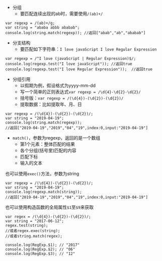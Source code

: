 - 分组
  - 要匹配连续出现的ab时，需要使用`/(ab)+/`
```
var regexp = /(ab)+/g;
var string = "ababa abbb ababab";
console.log(string.match(regexp)); //返回["abab","ab","ababab"]
```

- 分支结构
   - 要匹配如下字符串：`I love javaScript I love Regular Expression`
```
var regexp = /^I love (javaScript | Regular Expression)$/;
console.log(regexp.test("I love javaScript")); //返回true
console.log(regexp.test("I love Regular Expression"));  //返回true
```

- 分组引用
  - 以假期为例，假设格式为yyyy-mm-dd
  - 写一个简单的正则表达式`var regexp = /\d{4}-\d{2}-\d{2}/`
  - 括号版：`var regexp = /(\d{4})-(\d{2})-(\d{2})/`
  - 提取数据：比如提取年、月、日
```
var regexp = /(\d{4})-(\d{2})-(\d{2})/;
var string = "2019-04-19";
console.log(string.match(regexp));
//返回["2019-04-19","2019","04","19",index:0,input:"2019-04-19"]
```
 - `match()`，参数为regexp，返回的是一个数组
   - 第1个元素：整体匹配的结果
   - 各个分组(括号里)匹配的内容
   - 匹配下标
   - 输入的文本

也可以使用`exec()`方法，参数为string
```
var regexp = /(\d{4})-(\d{2})-(\d{2})/;
var string = "2019-04-19";
console.log(regexp.match(string));
//返回["2019-04-19","2019","04","19",index:0,input:"2019-04-19"]
```
也可以使用构造函数的全局属性`$1`至`$9`来获取
```
var regex = /(\d{4})-(\d{2})-(\d{2})/; 
var string = "2017-06-12";
regex.test(string);
//或者regex.exec(string); 
//或者string.match(regex);

console.log(RegExp.$1); // "2017" 
console.log(RegExp.$2); // "06" 
console.log(RegExp.$3); // "12"
```